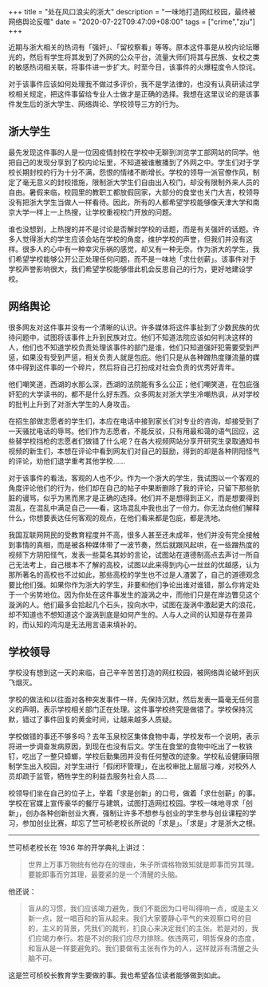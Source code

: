 +++
title = "处在风口浪尖的浙大"
description = "一味地打造网红校园，最终被网络舆论反噬"
date = "2020-07-22T09:47:09+08:00"
tags = ["crime","zju"]
+++

近期与浙大相关的热词有「强奸」、「留校察看」等等。原本这件事是从校内论坛曝光的，然后有学生将其发到了外网的公众平台，流量大师们将其与民族、女权之类的敏感热词相关联，将事件进一步扩大。时至今日，该事件的火爆程度令人惊诧。

对于该事件应该如何处理我不做过多评价，我不是学法律的，也没有认真研读过学校相关规定，把这件事留给专业人士做才是正确的选择。我想在这里议论的是该事件发生后的浙大学生、网络舆论、学校领导三方的行为。

## 浙大学生

最先发现这件事的人是一位因疫情封校在学校中无聊到浏览学工部网站的同学。他把自己的发现分享到了校内论坛里，不知道被谁散播到了外网之中。学生们对于学校长期封校的行为十分不满，怨恨的情绪不断增长。学校的领导一派官僚作风，制定了毫无意义的封校措施，限制浙大学生们自由出入校门，却没有限制外来人员的自由。暑假来临，校园里的教职工都放假回家，大部分的食堂也关门大吉，校领导没有把浙大学生当做人一样看待。因此，所有的人都希望学校能够像天津大学和南京大学一样上一上热搜，让学校重视校门开放的问题。

谁也没想到，上热搜的并不是讨论是否解封学校的话题，而是有关强奸的话题。许多人觉得浙大的学生应该会站在学校的角度，维护学校的声誉，但我们并没有这样。很多人的心中有一种幸灾乐祸的感觉，却又有一种无奈。作为浙大的学生，我们希望学校能够公开公正处理任何问题，而不是一味地「求仕创薪」。该事件对于学校声誉影响很大，我们希望学校能够借此机会反思自己的行为，更好地建设学校。

## 网络舆论

很多网友对这件事并没有一个清晰的认识。许多媒体将这件事扯到了少数民族的优待问题中，试图将该事件上升到民族对立。他们不知道法院应该如何判决这样的人，他们也不知道学校负责处理该事件的部门是谁，他们只知道强奸犯需要受到严惩，如果没有受到严惩，相关负责人就是包庇。他们只是从各种蹭热度赚流量的媒体中得到这件事的一个碎片，然后将自己打扮成对社会负责的优秀好青年。

他们嘲笑道，西湖的水那么深，西湖的法院能有多么公正；他们嘲笑道，在包庇强奸犯的大学读书的，都不是什么好东西。众多网友对浙大学生冷嘲热讽，从对学校的批判上升到了对浙大学生的人身攻击。

在招生部做志愿者的学生们，本应在电话中接到家长们对专业的咨询，却接受到了一天骚扰电话的辱骂。他们作为志愿者，不能反驳，只有用最和蔼的语气回应，这些替学校挡枪的志愿者们做错了什么呢？在各大视频网站分享开研究生录取通知书视频的新生们，本想在评论中看到网友们对自己的鼓励，得到的却是各种阴阳怪气的评论，劝他们退学重考其他学校……

对于该事件的看法，客观的人也不少。作为一个浙大的学生，我试图以一个客观的角度评论他们的行为，他们却在自己的帖子中果断删除了我的评论，只留下那些肮脏的谩骂，似乎为黑而黑才是正确的选择。他们并不是想得到正义，而是想要得到混乱，在混乱中满足自己——看，这场混乱中我也出了一份力。你无法向他们解释什么，你想要表达任何客观的观点，在他们看来都是包庇，都是洗地。

我国互联网网民的受教育程度并不高，很多人甚至还未成年，他们并没有完全接触到事情的真相，而是被各种媒体带了一波节奏，然后就跟风起哄，在一些蹭热度的视频下方阴阳怪气，发表一些莫名其妙的言论，试图站在道德制高点去声讨一所自己无法考上，自己根本不了解的高校，试图以此来得到内心一丝丝的优越感，认为那所著名的高校也不过如此，那些高校的学生也不过是人渣罢了，自己的道德观念要比他们强。如果你作为浙大的学生，非要和他们争论出谁对谁错，那么你肯定处于一个劣势地位。因为你处在这件事发生的漩涡之中，而他们只是在岸边瞥见这个漩涡的人。他们最多会拾起几个石头，投向水中，试图在漩涡中激起更大的浪花，却不知道也不想知道这个漩涡到底是如何产生的。人与人之间的认知是存在差异的，而认知的鸿沟是无法用言语来填补的。

## 学校领导

学校没有想到这一天的来临，自己辛辛苦苦打造的网红校园，被网络舆论破坏到灰飞烟灭。

学校的做法和以往面对各种突发事件一样，先保持沉默，然后发表一篇毫无任何意义的声明，表示学校相关部门正在处理。这件事学校终究是做错了。学校保持沉默，错过了事件回复的黄金时间，让越来越多人质疑。

学校做错的事还不够多吗？去年玉泉校区集体食物中毒，学校发布一个说明，表示将进一步调查发病原因，到现在也没有后文。学生在食堂的食物中吃出了一枚铁钉，吃出了一整只蟑螂，学校后勤集团并没有任何整改的迹象。学校私设健康码限制学生出入校园，对学生进行「假闭环管理」，在出校审批上层层刁难，对校外人员却疏于监管，牺牲学生的利益去服务社会人员……

校领导们坐在自己的位子上，举着「求是创新」的口号，做着「求仕创薪」的事。学校在官媒上宣传豪华的餐厅与建筑，试图打造网红校园。学校一味地寻求「创新」，创办各种创新创业大赛，强制让许多不想参与创业的学生参与创业课程的学习，参加创业比赛，却忘了竺可桢老校长所说的「求是」。「求是」才是浙大之根。

---

竺可桢老校长在 1936 年的开学典礼上讲过：

> 世界上万事万物统有他存在的理由，朱子所谓格物致知就是即事而穷其理。要能即事而穷其理，最要紧的是一个清醒的头脑。

他还说：

> 盲从的习惯，我们应该竭力避免，我们不能因为口号叫得响一点，或是主义新一点，就一唱百和的盲从起来。我们大家要静心平气的来观察口号的目的，主义的背景，凭我们的裁判，扪良心来决定我们的主张。若是对的，我们应竭力奉行。若是不对的我们应尽力排除。依违两可，明哲保身的态度，和盲从是一样要避免的。我们要做有主张有作为的人，这样就非有清醒之头脑不可。

这是竺可桢校长教育学生要做的事。我也希望各位读者能够做到如此。
